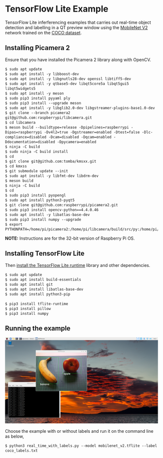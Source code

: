 # TensorFlow Lite Example

TensorFlow Lite inferferencing examples that carries out real-time object detection and labelling in a QT preview window using the [MobileNet V2](https://arxiv.org/abs/1801.04381) network trained on the [COCO dataset](https://cocodataset.org/#home).

## Installing Picamera 2

Ensure that you have installed the Picamera 2 library along with OpenCV. 

```
$ sudo apt update
$ sudo apt install -y libboost-dev
$ sudo apt install -y libgnutls28-dev openssl libtiff5-dev
$ sudo apt install -y qtbase5-dev libqt5core5a libqt5gui5 libqt5widgets5
$ sudo apt install -y meson
$ sudo pip3 install pyyaml ply
$ sudo pip3 install --upgrade meson
$ sudo apt install -y libglib2.0-dev libgstreamer-plugins-base1.0-dev
$ git clone --branch picamera2 git@github.com:raspberrypi/libcamera.git
$ cd libcamera
$ meson build --buildtype=release -Dpipelines=raspberrypi -Dipas=raspberrypi -Dv4l2=true -Dgstreamer=enabled -Dtest=false -Dlc-compliance=disabled -Dcam=disabled -Dqcam=enabled -Ddocumentation=disabled -Dpycamera=enabled
$ ninja -C build 
$ sudo ninja -C build install
$ cd
$ git clone git@github.com:tomba/kmsxx.git
$ cd kmxss
$ git submodule update --init
$ sudo apt install -y libfmt-dev libdrm-dev
$ meson build
$ ninja -C build
$ cd
$ sudo pip3 install pyopengl
$ sudo apt install python3-pyqt5
$ git clone git@github.com:raspberrypi/picamera2.git
$ sudo pip3 install opencv-python==4.4.0.46
$ sudo apt install -y libatlas-base-dev
$ sudo pip3 install numpy --upgrade
$ export PYTHONPATH=/home/pi/picamera2:/home/pi/libcamera/build/src/py:/home/pi/kmsxx/build/py
```

**NOTE:** Instructions are for the 32-bit version of Raspberry Pi OS.

## Installing TensorFlow Lite

Then [install the TensorFlow Lite runtime](https://www.tensorflow.org/lite/guide/python) library and other dependencies.

```
$ sudo apt update
$ sudo apt install build-essentials
$ sudo apt install git
$ sudo apt install libatlas-base-dev
$ sudo apt install python3-pip

$ pip3 install tflite-runtime
$ pip3 install pillow
$ pip3 install numpy
```

## Running the example

![Screenshot of the example running on the desktop](images/screenshot.png)

Choose the example with or without labels and run it on the command line as below,

```
$ python3 real_time_with_labels.py --model mobilenet_v2.tflite --label coco_labels.txt
```